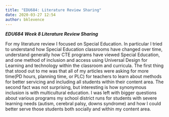 ```yaml
---
title: "EDU684: Literature Review Sharing"
date: 2020-03-27 12:54
author: bklevence
---
```


***EDU684 Week 8 Literature Review Sharing***






For my literature review I focused on Special Education. In particular I tried to understand how Special Education classrooms have changed over time, understand generally how CTE programs have viewed Special Education, and one method of inclusion and access using Universal Design for Learning and technology within the classroom and curricula. The first thing that stood out to me was that all of my articles were asking for more time(PD hours, planning time, or PLC) for teachers to learn about methods for better servicing and including all students within their content area. The second fact was not surprising, but interesting is how synonymous inclusion is with multicultural education. I was left with bigger questions about various programs my school district runs for students with severe learning needs (autism, cerebral palsy, downs syndrome) and how I could better serve those students both socially and within my content area.
